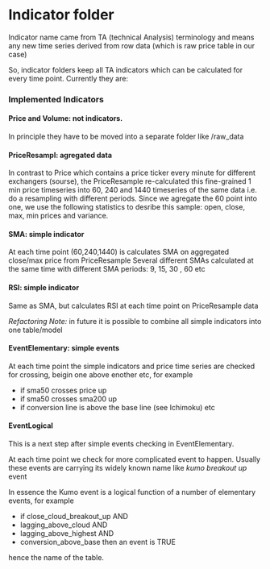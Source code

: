# Indicator folder

Indicator name came from TA (technical Analysis) terminology and means any new time series derived from row data (which is raw price table in our case)

So, indicator folders keep all TA indicators which can be calculated for every time point. Currently they are:

### Implemented Indicators

#### Price and Volume: not indicators.
In principle they have to be moved into a separate folder like /raw_data

#### PriceResampl: agregated data
In contrast to Price which contains a price ticker every minute for different exchangers (sourse), the PriceResample re-calculated this fine-grained 1 min price timeseries into 60, 240 and 1440 timeseries of the same data
i.e. do a resampling with different periods.
Since we agregate the 60 point into one, we use the following statistics to desribe this sample:
open, close, max, min prices and variance.

#### SMA: simple indicator
At each time point (60,240,1440) is calculates SMA on aggregated close/max price from PriceResample
Several different SMAs calculated at the same time with different SMA periods: 9, 15, 30 , 60 etc

#### RSI: simple indicator
Same as SMA, but calculates RSI at each time point on PriceResample data

_Refactoring Note:_ in future it is possible to combine all simple indicators into one table/model

#### EventElementary: simple events
At each time point the simple indicators and price time series are checked for crossing, beigin one above enother etc, for example
- if sma50 crosses price up
- if sma50 crosses sma200 up
- if conversion line is above the base line (see Ichimoku)
etc

#### EventLogical
This is a next step after simple events checking in EventElementary.

At each time point we check for more complicated event to happen. Usually these events are carrying its widely known name like _kumo breakout up_ event

In essence the Kumo event is a logical function of a number of elementary events, for example
- if close_cloud_breakout_up AND
- lagging_above_cloud AND
- lagging_above_highest AND
- conversion_above_base
then an event is TRUE

hence the name of the table.